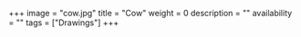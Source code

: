 +++
image = "cow.jpg"
title = "Cow"
weight = 0
description = ""
availability = ""
tags = ["Drawings"]
+++
